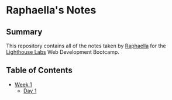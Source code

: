 # Raphaella's Notes

## Summary

This repository contains all of the notes taken by [Raphaella](https://github.com/rarrar18) for the [Lighthouse Labs](https://www.lighthouselabs.ca/) Web Development Bootcamp.

## Table of Contents
* [Week 1](/Week_1)
  * [Day 1](/Week_1/Day_1)